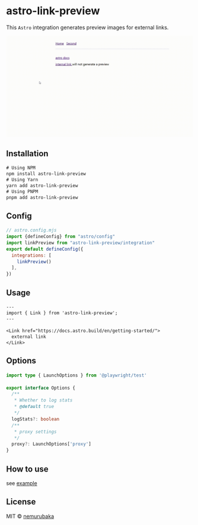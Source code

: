 # astro-link-preview

This `Astro` integration generates preview images for external links.

![demo](../../assets/demo.gif)

## Installation

```shell
# Using NPM
npm install astro-link-preview
# Using Yarn
yarn add astro-link-preview
# Using PNPM
pnpm add astro-link-preview
```

## Config

```js
// astro.config.mjs
import {defineConfig} from "astro/config"
import linkPreview from "astro-link-preview/integration"
export default defineConfig({
  integrations: [
    linkPreview()
  ],
})
```

## Usage

```astro
---
import { Link } from 'astro-link-preview';
---

<Link href="https://docs.astro.build/en/getting-started/">
  external link
</Link>
```

## Options 

```ts
import type { LaunchOptions } from '@playwright/test'

export interface Options {
  /**
   * Whether to log stats
   * @default true
   */
  logStats?: boolean
  /**
   * proxy settings
   */
  proxy?: LaunchOptions['proxy']
}
```

## How to use

see [example](../playground/)

## License

MIT &copy; [nemurubaka](https://github.com/cijiugechu)